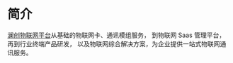 # 简介

[澜创物联网平台](http://iot-api.lantrue.net/)从基础的物联网卡、通讯模组服务， 到物联网 Saas 管理平台，再到行业终端产品研发， 以及物联网综合解决方案，为企业提供一站式物联网通讯服务。
